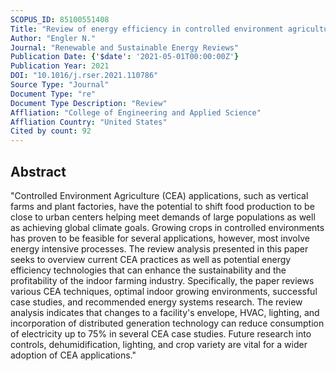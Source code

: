 ```yaml
---
SCOPUS_ID: 85100551408
Title: "Review of energy efficiency in controlled environment agriculture"
Author: "Engler N."
Journal: "Renewable and Sustainable Energy Reviews"
Publication Date: {'$date': '2021-05-01T00:00:00Z'}
Publication Year: 2021
DOI: "10.1016/j.rser.2021.110786"
Source Type: "Journal"
Document Type: "re"
Document Type Description: "Review"
Affliation: "College of Engineering and Applied Science"
Affliation Country: "United States"
Cited by count: 92
---
```


## Abstract
"Controlled Environment Agriculture (CEA) applications, such as vertical farms and plant factories, have the potential to shift food production to be close to urban centers helping meet demands of large populations as well as achieving global climate goals. Growing crops in controlled environments has proven to be feasible for several applications, however, most involve energy intensive processes. The review analysis presented in this paper seeks to overview current CEA practices as well as potential energy efficiency technologies that can enhance the sustainability and the profitability of the indoor farming industry. Specifically, the paper reviews various CEA techniques, optimal indoor growing environments, successful case studies, and recommended energy systems research. The review analysis indicates that changes to a facility's envelope, HVAC, lighting, and incorporation of distributed generation technology can reduce consumption of electricity up to 75% in several CEA case studies. Future research into controls, dehumidification, lighting, and crop variety are vital for a wider adoption of CEA applications."
